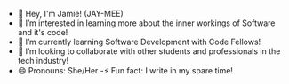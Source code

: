 
- 👋 Hey, I'm Jamie! (JAY-MEE)
- 👀 I’m interested in learning more about the inner workings of Software and it's code! 
- 🌱 I’m currently learning Software Development with Code Fellows!
- 💞️ I’m looking to collaborate with other students and professionals in the tech industry! 
- 😄 Pronouns: She/Her
-⚡ Fun fact: I write in my spare time!
